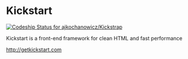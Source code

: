 Kickstart
=========

[ ![Codeship Status for ajkochanowicz/Kickstrap](https://www.codeship.io/projects/bf939ac0-1a88-0132-7edc-6605d664157f/status)](https://www.codeship.io/projects/34696)

Kickstart is a front-end framework for clean HTML and fast performance

http://getkickstart.com
